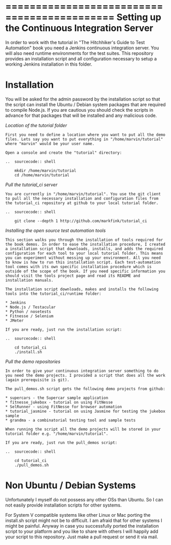 ============================================
Setting up the Continuous Integration Server
============================================

In order to work with the tutorial in "The Hitchhiker's Guide to Test Automation" book you need a Jenkins continuous integration server. You will also need runtime environments for the test suites. This repository provides an installation script and all configuration necessary to setup a working Jenkins installation in this folder.


Installation
============

You will be asked for the admin password by the installation script so that the script can install the Ubuntu / Debian system packages that are required to compile Node.js. If you are cautious you should check the scripts in advance for that packages that will be installed and any malicious code.

*Location of the tutorial folder*

    First you need to define a location where you want to put all the demo files. Lets say you want to put everything in "/home/marvin/tutorial" where "marvin" would be your user name.

    Open a console and create the "tutorial" directory:

    ..  sourcecode:: shell

        mkdir /home/marvin/tutorial
        cd /home/marvin/tutorial


*Pull the tutorial_ci server*

    You are currently in "/home/marvin/tutorial". You use the git client to pull all the necessary installation and configuration files from the tutorial_ci repository at github to your local tutorial folder.

    ..  sourcecode:: shell

        git clone --depth 1 http://github.com/markfink/tutorial_ci


*Installing the open source test automation tools*

    This section walks you through the installation of tools required for the book demos. In order to ease the installation procedure, I created a installation script that downloads, installs, and adds the required configuration for each tool to your local tutorial folder. This means you can experiment without messing up your environment. All you need to know is how to run this installation script. Each test-automation tool comes with its own specific installation procedure which is outside of the scope of the book. If you need specific information you should visit the tools project page and read its README and installation manuals.

    The installation script downloads, makes and installs the following tools into the tutorial_ci/runtime folder:

    * Jenkins
    * Node.js / Testacular
    * Python / nosetests
    * Fitnesse / Selenium
    * JMeter

    If you are ready, just run the installation script:

    ..  sourcecode:: shell

        cd tutorial_ci
        ./install.sh


*Pull the demo repositories*

    In order to give your continuous integration server something to do you need the demo projects. I provided a script that does all the work (again prerequisite is git).

    The pull_demos.sh script gets the following demo projects from github:

    * supercars - the Supercar sample application
    * fitnesse_jukebox - tutorial on using FitNesse
    * SelRunner - using FitNesse for browser automation
    * tutorial_jasmine - tutorial on using Jasmine for testing the jukebox sample
    * grandma - a combinatorial testing tool and sample tests

    When running the script all the demo projects will be stored in your tutorial folder e.g. "/home/marvin/tutorial".

    If you are ready, just run the pull_demos script:

    ..  sourcecode:: shell

        cd tutorial_ci
        ./pull_demos.sh


Non Ubuntu / Debian Systems
===========================

Unfortunately I myself do not possess any other OSs than Ubuntu. So I can not easily provide installation scripts for other systems.

For System V compatible systems like other Linux or Mac porting the install.sh script might not be to difficult. I am afraid that for other systems I might be painful. Anyway in case you successfully ported the installation script to your platform and you like to share with others I will happily add your script to this repository. Just make a pull request or send it via mail.
